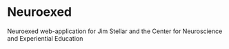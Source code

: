 # Neuroexed
Neuroexed web-application for Jim Stellar and the Center for Neuroscience and Experiential Education

